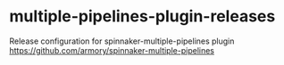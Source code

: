 # multiple-pipelines-plugin-releases
Release configuration for spinnaker-multiple-pipelines plugin https://github.com/armory/spinnaker-multiple-pipelines
